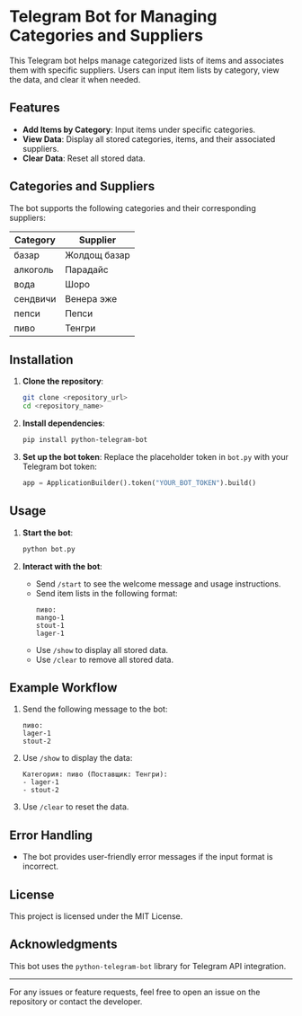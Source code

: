 # Telegram Bot for Managing Categories and Suppliers

This Telegram bot helps manage categorized lists of items and associates them with specific suppliers. Users can input item lists by category, view the data, and clear it when needed.

## Features
- **Add Items by Category**: Input items under specific categories.
- **View Data**: Display all stored categories, items, and their associated suppliers.
- **Clear Data**: Reset all stored data.

## Categories and Suppliers
The bot supports the following categories and their corresponding suppliers:

| Category   | Supplier          |
|------------|-------------------|
| базар      | Жолдощ базар      |
| алкоголь   | Парадайс          |
| вода       | Шоро              |
| сендвичи   | Венера эже        |
| пепси      | Пепси             |
| пиво       | Тенгри            |

## Installation
1. **Clone the repository**:
   ```bash
   git clone <repository_url>
   cd <repository_name>
   ```

2. **Install dependencies**:
   ```bash
   pip install python-telegram-bot
   ```

3. **Set up the bot token**:
   Replace the placeholder token in `bot.py` with your Telegram bot token:
   ```python
   app = ApplicationBuilder().token("YOUR_BOT_TOKEN").build()
   ```

## Usage
1. **Start the bot**:
   ```bash
   python bot.py
   ```

2. **Interact with the bot**:
   - Send `/start` to see the welcome message and usage instructions.
   - Send item lists in the following format:
     ```
     пиво:
     mango-1
     stout-1
     lager-1
     ```
   - Use `/show` to display all stored data.
   - Use `/clear` to remove all stored data.

## Example Workflow
1. Send the following message to the bot:
   ```
   пиво:
   lager-1
   stout-2
   ```
2. Use `/show` to display the data:
   ```
   Категория: пиво (Поставщик: Тенгри):
   - lager-1
   - stout-2
   ```
3. Use `/clear` to reset the data.

## Error Handling
- The bot provides user-friendly error messages if the input format is incorrect.

## License
This project is licensed under the MIT License.

## Acknowledgments
This bot uses the ` python-telegram-bot ` library for Telegram API integration.

---
For any issues or feature requests, feel free to open an issue on the repository or contact the developer.

